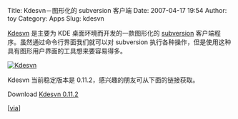 Title: Kdesvn－图形化的 subversion 客户端
Date: 2007-04-17 19:54
Author: toy
Category: Apps
Slug: kdesvn

[Kdesvn](http://www.alwins-world.de/wiki/programs/kdesvn) 是主要为 KDE
桌面环境而开发的一款图形化的 [subversion](http://subversion.tigris.org/)
客户端程序。虽然通过命令行界面我们就可以对 subversion
执行各种操作，但是使用这种具有图形用户界面的工具想来要容易得多。

[![Kdesvn](http://i.linuxtoy.org/i/2007/04/kdesvn_s.jpg)](http://i.linuxtoy.org/i/2007/04/kdesvn.jpg)

Kdesvn 当前稳定版本是 0.11.2，感兴趣的朋友可从下面的链接获取。

Download [Kdesvn
0.11.2](http://www.alwins-world.de/programs/download/kdesvn/)

[[via](http://dot.kde.org/1176767568/)]
